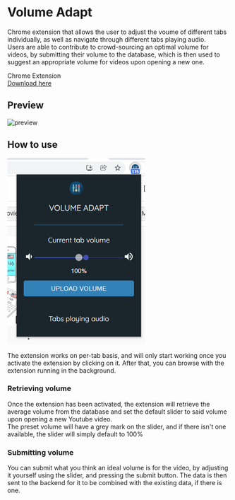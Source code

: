 # Volume Adapt

Chrome extension that allows the user to adjust the voume of
different tabs individually, as well as navigate through different
tabs playing audio.\
Users are able to contribute to crowd-sourcing
an optimal volume for videos, by submitting their volume to the
database, which is then used to suggest an appropriate volume for
videos upon opening a new one.

Chrome Extension\
[Download here](https://chrome.google.com/webstore/detail/volume-adapt/dicnjoljhecfbjjndjeiepcdefelncmj)

## Preview

![preview](/src/image/volume-adapt-preview.gif)

## How to use

![preview](/src/image/image1.png)

The extension works on per-tab basis, and will only start working once you activate the extension by clicking on it. After that, you can browse with the extension running in the background.

### Retrieving volume

Once the extension has been activated, the extension will retrieve the average volume from the database and set the default slider to said volume upon opening a new Youtube video.\
The preset volume will have a grey mark on the slider, and if there isn't one available, the slider will simply default to 100%

### Submitting volume

You can submit what you think an ideal volume is for the video, by adjusting it yourself using the slider, and pressing the submit button. The data is then sent to the backend for it to be combined with the existing data, if there is one.

